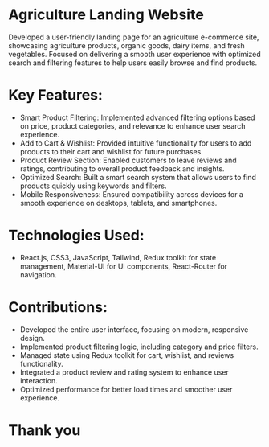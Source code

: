 # Agriculture Landing Website

Developed a user-friendly landing page for an agriculture e-commerce site, showcasing agriculture products, organic goods, dairy items, and fresh vegetables. Focused on delivering a smooth user experience with optimized search and filtering features to help users easily browse and find products.

# Key Features:
- Smart Product Filtering: Implemented advanced filtering options based on price, product categories, and relevance to enhance user search experience.
- Add to Cart & Wishlist: Provided intuitive functionality for users to add products to their cart and wishlist for future purchases.
- Product Review Section: Enabled customers to leave reviews and ratings, contributing to overall product feedback and insights.
- Optimized Search: Built a smart search system that allows users to find products quickly using keywords and filters.
- Mobile Responsiveness: Ensured compatibility across devices for a smooth experience on desktops, tablets, and smartphones.

# Technologies Used:
- React.js, CSS3, JavaScript, Tailwind, Redux toolkit for state management, Material-UI for UI components, React-Router for navigation.

# Contributions:
- Developed the entire user interface, focusing on modern, responsive design.
- Implemented product filtering logic, including category and price filters.
- Managed state using Redux toolkit for cart, wishlist, and reviews functionality.
- Integrated a product review and rating system to enhance user interaction.
- Optimized performance for better load times and smoother user experience.

# Thank you
